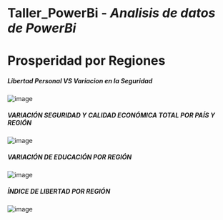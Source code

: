 # Taller_PowerBi - *Analisis de datos de PowerBi*

# Prosperidad por Regiones
##### *Libertad Personal VS Variacion en la Seguridad*

![image](https://github.com/user-attachments/assets/342d9bcc-fbab-4bff-9735-ccb35d134f4c)

##### *VARIACIÓN SEGURIDAD Y CALIDAD ECONÓMICA TOTAL POR PAÍS Y REGIÓN*
![image](https://github.com/user-attachments/assets/8c3e53b6-61fb-4f3f-a539-0331a5b330d1)

##### *VARIACIÓN DE EDUCACIÓN POR REGIÓN*
![image](https://github.com/user-attachments/assets/9608b1a3-4fed-4a64-a83e-4a91bb4e9b75)


##### *ÍNDICE DE LIBERTAD POR REGIÓN*
![image](https://github.com/user-attachments/assets/9c8d2aa8-aa62-4073-b57e-031d8ab05ac1)


